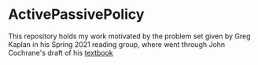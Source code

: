 # ActivePassivePolicy

This repository holds my work motivated by the problem set given by Greg Kaplan in his Spring 2021 reading group, where went through John Cochrane's draft of his [textbook](https://www.johnhcochrane.com/research-all/the-fiscal-theory-of-the-price-level-1)



